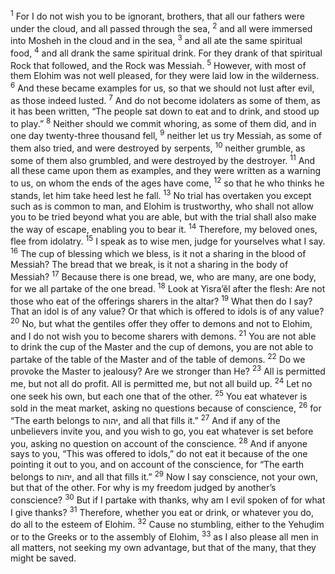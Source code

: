 <sup>1</sup> For I do not wish you to be ignorant, brothers, that all our fathers were under the cloud, and all passed through the sea,
<sup>2</sup> and all were immersed into Mosheh in the cloud and in the sea,
<sup>3</sup> and all ate the same spiritual food,
<sup>4</sup> and all drank the same spiritual drink. For they drank of that spiritual Rock that followed, and the Rock was Messiah.
<sup>5</sup> However, with most of them Elohim was not well pleased, for they were laid low in the wilderness.
<sup>6</sup> And these became examples for us, so that we should not lust after evil, as those indeed lusted.
<sup>7</sup> And do not become idolaters as some of them, as it has been written, “The people sat down to eat and to drink, and stood up to play.”
<sup>8</sup> Neither should we commit whoring, as some of them did, and in one day twenty-three thousand fell,
<sup>9</sup> neither let us try Messiah, as some of them also tried, and were destroyed by serpents,
<sup>10</sup> neither grumble, as some of them also grumbled, and were destroyed by the destroyer.
<sup>11</sup> And all these came upon them as examples, and they were written as a warning to us, on whom the ends of the ages have come,
<sup>12</sup> so that he who thinks he stands, let him take heed lest he fall.
<sup>13</sup> No trial has overtaken you except such as is common to man, and Elohim is trustworthy, who shall not allow you to be tried beyond what you are able, but with the trial shall also make the way of escape, enabling you to bear it.
<sup>14</sup> Therefore, my beloved ones, flee from idolatry.
<sup>15</sup> I speak as to wise men, judge for yourselves what I say.
<sup>16</sup> The cup of blessing which we bless, is it not a sharing in the blood of Messiah? The bread that we break, is it not a sharing in the body of Messiah?
<sup>17</sup> Because there is one bread, we, who are many, are one body, for we all partake of the one bread.
<sup>18</sup> Look at Yisra’ĕl after the flesh: Are not those who eat of the offerings sharers in the altar?
<sup>19</sup> What then do I say? That an idol is of any value? Or that which is offered to idols is of any value?
<sup>20</sup> No, but what the gentiles offer they offer to demons and not to Elohim, and I do not wish you to become sharers with demons.
<sup>21</sup> You are not able to drink the cup of the Master and the cup of demons, you are not able to partake of the table of the Master and of the table of demons.
<sup>22</sup> Do we provoke the Master to jealousy? Are we stronger than He?
<sup>23</sup> All is permitted me, but not all do profit. All is permitted me, but not all build up.
<sup>24</sup> Let no one seek his own, but each one that of the other.
<sup>25</sup> You eat whatever is sold in the meat market, asking no questions because of conscience,
<sup>26</sup> for “The earth belongs to יהוה, and all that fills it.”
<sup>27</sup> And if any of the unbelievers invite you, and you wish to go, you eat whatever is set before you, asking no question on account of the conscience.
<sup>28</sup> And if anyone says to you, “This was offered to idols,” do not eat it because of the one pointing it out to you, and on account of the conscience, for “The earth belongs to יהוה, and all that fills it.”
<sup>29</sup> Now I say conscience, not your own, but that of the other. For why is my freedom judged by another’s conscience?
<sup>30</sup> But if I partake with thanks, why am I evil spoken of for what I give thanks?
<sup>31</sup> Therefore, whether you eat or drink, or whatever you do, do all to the esteem of Elohim.
<sup>32</sup> Cause no stumbling, either to the Yehuḏim or to the Greeks or to the assembly of Elohim,
<sup>33</sup> as I also please all men in all matters, not seeking my own advantage, but that of the many, that they might be saved.
